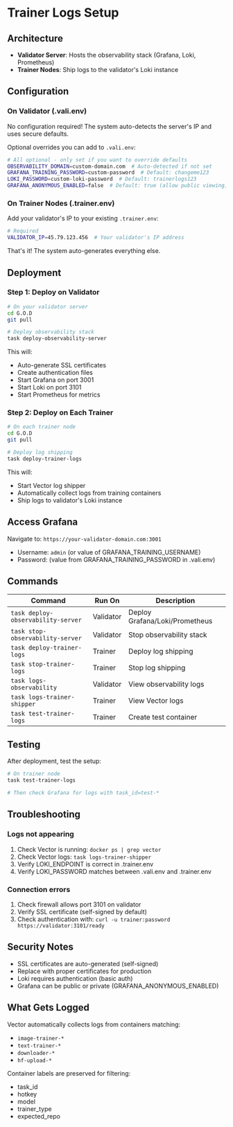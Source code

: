 # Trainer Logs Setup

## Architecture
- **Validator Server**: Hosts the observability stack (Grafana, Loki, Prometheus)
- **Trainer Nodes**: Ship logs to the validator's Loki instance

## Configuration

### On Validator (.vali.env)
No configuration required! The system auto-detects the server's IP and uses secure defaults.

Optional overrides you can add to `.vali.env`:
```bash
# All optional - only set if you want to override defaults
OBSERVABILITY_DOMAIN=custom-domain.com  # Auto-detected if not set
GRAFANA_TRAINING_PASSWORD=custom-password  # Default: changeme123
LOKI_PASSWORD=custom-loki-password  # Default: trainerlogs123
GRAFANA_ANONYMOUS_ENABLED=false  # Default: true (allow public viewing)
```

### On Trainer Nodes (.trainer.env)
Add your validator's IP to your existing `.trainer.env`:
```bash
# Required
VALIDATOR_IP=45.79.123.456  # Your validator's IP address
```

That's it! The system auto-generates everything else.

## Deployment

### Step 1: Deploy on Validator
```bash
# On your validator server
cd G.O.D
git pull

# Deploy observability stack
task deploy-observability-server
```

This will:
- Auto-generate SSL certificates
- Create authentication files
- Start Grafana on port 3001
- Start Loki on port 3101
- Start Prometheus for metrics

### Step 2: Deploy on Each Trainer
```bash
# On each trainer node
cd G.O.D
git pull

# Deploy log shipping
task deploy-trainer-logs
```

This will:
- Start Vector log shipper
- Automatically collect logs from training containers
- Ship logs to validator's Loki instance

## Access Grafana

Navigate to: `https://your-validator-domain.com:3001`
- Username: `admin` (or value of GRAFANA_TRAINING_USERNAME)
- Password: (value from GRAFANA_TRAINING_PASSWORD in .vali.env)

## Commands

| Command | Run On | Description |
|---------|--------|-------------|
| `task deploy-observability-server` | Validator | Deploy Grafana/Loki/Prometheus |
| `task stop-observability-server` | Validator | Stop observability stack |
| `task deploy-trainer-logs` | Trainer | Deploy log shipping |
| `task stop-trainer-logs` | Trainer | Stop log shipping |
| `task logs-observability` | Validator | View observability logs |
| `task logs-trainer-shipper` | Trainer | View Vector logs |
| `task test-trainer-logs` | Trainer | Create test container |

## Testing

After deployment, test the setup:

```bash
# On trainer node
task test-trainer-logs

# Then check Grafana for logs with task_id=test-*
```

## Troubleshooting

### Logs not appearing
1. Check Vector is running: `docker ps | grep vector`
2. Check Vector logs: `task logs-trainer-shipper`
3. Verify LOKI_ENDPOINT is correct in .trainer.env
4. Verify LOKI_PASSWORD matches between .vali.env and .trainer.env

### Connection errors
1. Check firewall allows port 3101 on validator
2. Verify SSL certificate (self-signed by default)
3. Check authentication with: `curl -u trainer:password https://validator:3101/ready`

## Security Notes

- SSL certificates are auto-generated (self-signed)
- Replace with proper certificates for production
- Loki requires authentication (basic auth)
- Grafana can be public or private (GRAFANA_ANONYMOUS_ENABLED)

## What Gets Logged

Vector automatically collects logs from containers matching:
- `image-trainer-*`
- `text-trainer-*`
- `downloader-*`
- `hf-upload-*`

Container labels are preserved for filtering:
- task_id
- hotkey
- model
- trainer_type
- expected_repo